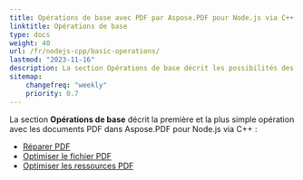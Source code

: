 ```yaml
---
title: Opérations de base avec PDF par Aspose.PDF pour Node.js via C++ 
linktitle: Opérations de base
type: docs
weight: 40
url: /fr/nodejs-cpp/basic-operations/
lastmod: "2023-11-16"
description: La section Opérations de base décrit les possibilités des opérations les plus simples avec les documents PDF en utilisant Aspose.PDF pour Node.js via C++.
sitemap:
    changefreq: "weekly"
    priority: 0.7
---
```


La section **Opérations de base** décrit la première et la plus simple opération avec les documents PDF dans Aspose.PDF pour Node.js via C++ :

- [Réparer PDF](/pdf/fr/nodejs-cpp/repair-pdf/)
- [Optimiser le fichier PDF](/pdf/fr/nodejs-cpp/optimize-pdf/)
- [Optimiser les ressources PDF](/pdf/fr/nodejs-cpp/optimize-pdf-resources/)